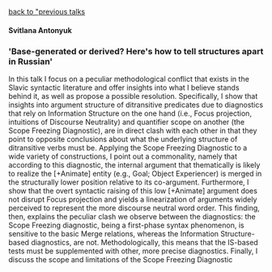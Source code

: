 [back to "previous talks](../prev_talks.md)

#### Svitlana Antonyuk
### 'Base-generated or derived? Here's how to tell structures apart in Russian'

In this talk I focus on a peculiar methodological conflict that exists in the Slavic syntactic literature and offer insights into what I believe stands behind it, as well as propose a possible resolution. Specifically, I show that insights into argument structure of ditransitive predicates due to diagnostics that rely on Information Structure on the one hand (i.e., Focus projection, intuitions of Discourse Neutrality) and quantifier scope on another (the Scope Freezing Diagnostic), are in direct clash with each other in that they point to opposite conclusions about what the underlying structure of ditransitive verbs must be. Applying the Scope Freezing Diagnostic to a wide variety of constructions, I point out a commonality, namely that according to this diagnostic, the internal argument that thematically is likely to realize the [+Animate] entity (e.g., Goal; Object Experiencer) is merged in the structurally lower position relative to its co-argument. Furthermore, I show that the overt syntactic raising of this low [+Animate] argument does not disrupt Focus projection and yields a linearization of arguments widely perceived to represent the more discourse neutral word order. This finding, then, explains the peculiar clash we observe between the diagnostics: the Scope Freezing diagnostic, being a first-phase syntax phenomenon, is sensitive to the basic Merge relations, whereas the Information Structure-based diagnostics, are not. Methodologically, this means that the IS-based tests must be supplemented with other, more precise diagnostics. Finally, I discuss the scope and limitations of the Scope Freezing Diagnostic

